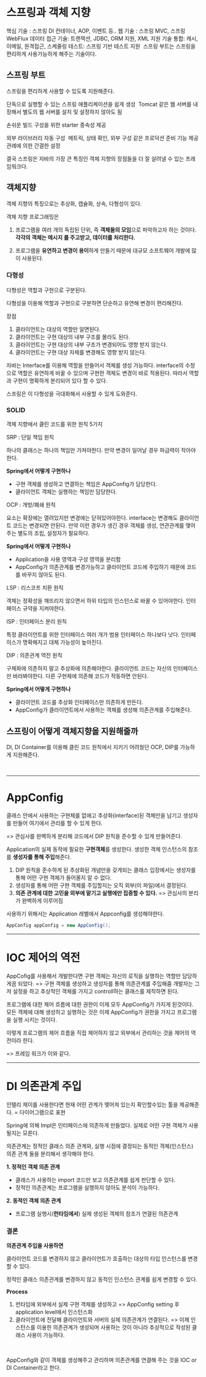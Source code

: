 # 스프링과 객체 지향

핵심 기술 : 스프링 DI 컨테이너, AOP, 이벤트 등..
웹 기술 : 스프링 MVC, 스프링 WebFlux
데이터 접근 기술: 트랜잭션, JDBC, ORM 지원, XML 지원 기술 통합: 캐시, 이메일, 원격접근, 스케줄링 테스트: 스프링 기반 테스트 지원 
스프링 부트는 스프링을 편리하게 사용가능하게 해주는 기술이다.

## 스프링 부트

스프링을 편리하게 사용할 수 있도록 지원해준다.

단독으로 실행할 수 있는 스프링 애플리케이션을 쉽게 생성
 Tomcat 같은 웹 서버를 내장해서 별도의 웹 서버를 설치 및 설정하지 않아도 됨

손쉬운 빌드 구성을 위한 starter 종속성 제공

외부 라이브러리 자동 구성
 메트릭, 상태 확인, 외부 구성 같은 프로덕션 준비 기능 제공 관례에 의한 간결한 설정

결국 스프링은 자바의 가장 큰 특징인 객체 지향의 장점들을 더 잘 살려낼 수 있는 프레임워크다.


## 객체지향

객체 지향의 특징으로는 추상화, 캡슐화, 상속, 다형성이 있다.

객체 지향 프로그래밍은

1. 프로그램을 여러 개의 독립된 단위, 즉 **객체들의 모임**으로 파악하고자 하는 것이다. **각각의 객체는 메시지 를 주고받고, 데이터를 처리한다.**

2. 프로그램을 **유연하고 변경이 용이**하게 만들기 때문에 대규모 소프트웨어 개발에 많이 사용된다.


### 다형성

다형성은 역할과 구현으로 구분된다.

다형성을 이용해 역할과 구현으로 구분하면 단순하고 유연해 변경이 편리해진다.

장점
1. 클라이언트는 대상의 역할만 알면된다.
2. 클라이언트는 구현 대상의 내부 구조를 몰라도 된다.
3. 클라이언트는 구현 대상의 내부 구조가 변경되어도 영향 받지 않는다.
4. 클라이언트는 구현 대상 자체를 변경해도 영향 받지 않는다.

자바는 Interface를 이용해 역할을 만들어서 객체를 생성 가능하다.
interface의 수정으로 역할은 유연하게 바꿀 수 있으며 구현한 객체도 변경이 바로 적용된다.
따라서 역할과 구현이 명확하게 분리되어 있다 할 수 있다.

스프링은 이 다형성을 극대화해서 사용할 수 있게 도와준다.


### SOLID

객체 지향에서 클린 코드를 위한 원칙 5가지

SRP : 단일 책임 원칙

하나의 클래스는 하나의 책임만 가져야한다. 만약 변경이 일어날 경우 파급력이 작아야한다.

**Spring에서 어떻게 구현하나**
- 구현 객체를 생성하고 연결하는 책임은 AppConfig가 담당한다.
- 클라이언트 객체는 실행하는 책임만 담당한다.

OCP : 개방/폐쇄 원칙

요소는 확장에는 열려있지만 변경에는 닫혀있어야한다.
interface는 변경해도 클라이언트 코드는 변경되면 안된다.
만약 이런 경우가 생긴 경우 객체를 생성, 연관관계를 맺어주는 별도의 조립, 설정자가 필요하다.

**Spring에서 어떻게 구현하나**
- Application을 사용 영역과 구성 영역을 분리함
- AppConfig가 의존관계를 변경가능하고 클라이언트 코드에 주입하기 때문에 코드를 바꾸지 않아도 된다.

LSP : 리스코프 치환 원칙

객체는 정확성을 깨뜨리지 않으면서 하위 타입의 인스턴스로 바꿀 수 있어야한다.
인터페이스 규약을 지켜야한다.

ISP : 인터페이스 분리 원칙

특정 클라이언트를 위한 인터페이스 여러 개가 범용 인터페이스 하나보다 낫다.
인터페이스가 명확해지고 대체 가능성이 높아진다.

DIP : 의존관계 역전 원칙

구체화에 의존하지 말고 추상화에 의존해야한다.
클라이언트 코드는 자신의 인터페이스만 바라봐야한다. 다른 구현체에 의존해 코드가 작동하면 안된다.

**Spring에서 어떻게 구현하나**
- 클라이언트 코드를 추상화 인터페이스만 의존하게 만든다.
- AppConfig가 클라이언트에서 사용하는 객체를 생성해 의존관계를 주입해준다.

## 스프링이 어떻게 객체지향을 지원해줄까

DI, DI Container를 이용해 클린 코드 원칙에서 지키기 어려웠던 OCP, DIP를 가능하게 지원해준다.

<br>
<hr>

# AppConfig

클래스 안에서 사용하는 구현체를 없애고 추상화(interface)된 객체만을 남기고 생성자를 만들어 여기에서 관리를 할 수 있게 한다.

=> 관심사를 완벽하게 분리해 코드에서 DIP 원칙을 준수할 수 있게 만들어준다.

Application의 실제 동작에 필요한 **구현객체**를 생성한다.
생성한 객체 인스턴스의 참조를 **생성자를 통해 주입**해준다.

1. DIP 원칙을 준수하게 된 추상화된 개념만을 갖게되는 클래스 입장에서는 생성자를 통해 어떤 구현 객체가 들어올지 알 수 없다.
2. 생성자를 통해 어떤 구현 객체를 주입할지는 오직 외부(이 파일)에서 결정된다.
3. **의존 관계에 대한 고민을 외부에 맡기고 실행에만 집중할 수 있다.** => 관심사의 분리가 완벽하게 이루어짐

사용하기 위해서는 Application 레벨에서 Appconfig를 생성해야한다.

```java
AppConfig appConfig = new AppConfig();
```

<hr>

# IOC 제어의 역전

AppCofig를 사용해서 개발한다면 구현 객체는 자신의 로직을 실행하는 역할만 담당하게끔 되었다.
=> 구현 객체를 생성하고 생성자를 통해 의존관계를 주입해줌 개발자는 그저 설정을 하고 추상적인 객체를 가지고 controll하는 클래스를 제작하면 된다.

프로그램에 대한 제어 흐름에 대한 권한이 이제 모두 AppConfig가 가지게 된것이다.
모든 객체에 대해 생성하고 실행하는 것은 이제 AppConfig가 권한을 가지고 프로그램을 실행 시키는 것이다.

이렇게 프로그램의 제어 흐름을 직접 제어하지 않고 외부에서 관리하는 것을 제어의 역전이라 한다.

=> 프레임 워크가 이와 같다.

<hr>

# DI 의존관계 주입

인텔리 제이를 사용한다면 현재 어떤 관계가 맺어져 있는지 확인할수있는 툴을 제공해준다. = 다이어그램으로 표현

Spring에 의해 Impl은 인터페이스에 의존하게 만들었다.
실제로 어떤 구현 객체가 사용될지는 모른다.

의존관계는 정적인 클래스 의존 관계와, 실행 시점에 결정되는 동적인 객체(인스턴스) 의존 관계 둘을 분리해서 생각해야 한다.

**1. 정적인 객체 의존 관계**
- 클래스가 사용하는 import 코드만 보고 의존관계를 쉽게 판단할 수 있다.
- 정적인 의존관계는 프로그램을 실행하지 않아도 분석이 가능하다.

**2. 동적인 객체 의존 관계**
- 프로그램 실행시(**런타임에서**) 실제 생성된 객체의 참조가 연결된 의존관계

### 결론

**의존관계 주입을 사용하면** 

클라이언트 코드를 변경하지 않고 클라이언트가 호출하는 대상의 타입 인스턴스를 변경할 수 있다.

정적인 클래스 의존관계를 변경하지 않고 동적인 인스턴스 관계를 쉽게 변경할 수 있다.

**Process**
1. 런타임에 외부에서 실제 구현 객체를 생성하고 => AppConfig setting 후 application level에서 인스턴스화
2. 클라이언트에 전달해 클라이언트와 서버의 실제 의존관계가 연결된다. => 이제 인스턴스를 이용한 의존관계가 생성되며 사용하는 것이 아니라 추상적으로 작성된 클래스 사용이 가능하다.

<br>

AppConfig와 같이 객체를 생성해주고 관리하며 의존관계를 연결해 주는 것을 IOC or DI Container라고 한다.

